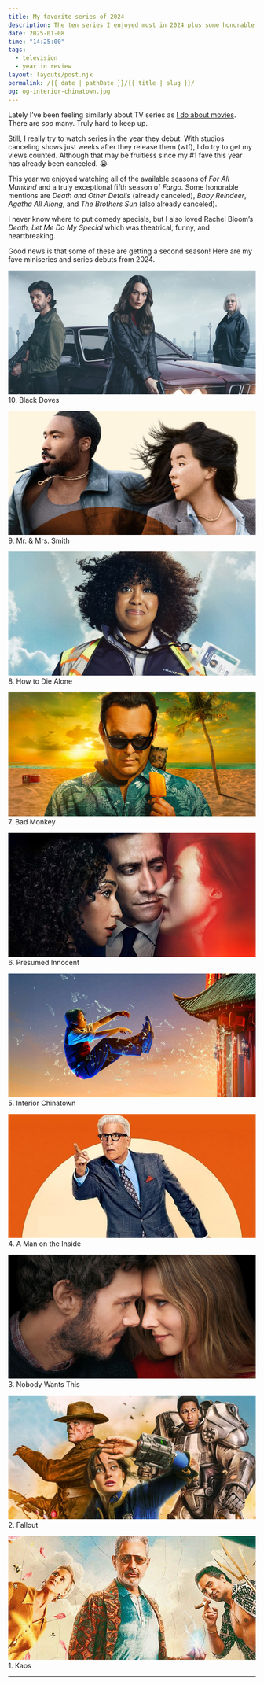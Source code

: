 ```yaml
---
title: My favorite series of 2024
description: The ten series I enjoyed most in 2024 plus some honorable mentions.
date: 2025-01-08
time: "14:25:00"
tags: 
  - television
  - year in review
layout: layouts/post.njk
permalink: /{{ date | pathDate }}/{{ title | slug }}/
og: og-interior-chinatown.jpg
---
```


Lately I’ve been feeling similarly about TV series as [I do about movies](/2025/01/07/my-favorite-movies-of-2024/). There are _soo_ many. Truly hard to keep up.

Still, I really try to watch series in the year they debut. With studios canceling shows just weeks after they release them (wtf), I do try to get my views counted. Although that may be fruitless since my #1 fave this year has already been canceled. 😭

This year we enjoyed watching all of the available seasons of _For All Mankind_ and a truly exceptional fifth season of _Fargo_. Some honorable mentions are _Death and Other Details_ (already canceled), _Baby Reindeer_, _Agatha All Along_, and _The Brothers Sun_ (also already canceled).

I never know where to put comedy specials, but I also loved Rachel Bloom’s _Death, Let Me Do My Special_ which was theatrical, funny, and heartbreaking.

Good news is that some of these are getting a second season! Here are my fave miniseries and series debuts from 2024.


![Ben Whishaw, Keira Knightley, and Sarah Lancashire](/img/series-2024-black-doves.jpg) 10. Black Doves

![Donald Glover and Maya Erskine running](/img/series-2024-mr-and-mrs-smith.jpg) 9. Mr. & Mrs. Smith

![Natasha Rothwell as an airport employee](/img/series-2024-how-to-die-alone.jpg) 8. How to Die Alone

![Vince Vaughn in sunglasses and a Hawaiian shirt feeding a monkey a popsicle](/img/series-2024-bad-monkey.jpg) 7. Bad Monkey

![Jake Gyllenhaal, Ruth Negga, and Renate Reinsve](/img/series-2024-presumed-innocent.jpg) 6. Presumed Innocent

![Jimmy O. Yang being thrown out a window of a Chinese restaurant](/img/series-2024-interior-chinatown.jpg) 5. Interior Chinatown

![Ted Danson in a suit striking an action pose](/img/series-2024-man-on-the-inside.jpg) 4. A Man on the Inside

![Adam Brody and Kristen Bell](/img/series-2024-nobody-wants-this.jpg) 3. Nobody Wants This

![Ella Purnell in a Fallout jumpsuit, Aaron Moten in Brotherhood of Steel power armor, and Walton Goggins as the Ghoul](/img/series-2024-fallout.jpg) 2. Fallout

![Jeff Goldblum, Janet McTeer, and Cliff Curtis in the style of a fresco painting](/img/series-2024-kaos.jpg) 1. Kaos

---

